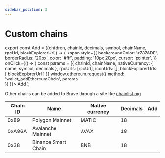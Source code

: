```yaml
---
sidebar_position: 3
---
```


# Custom chains

export const Add = ({children, chainId, decimals, symbol, chainName, rpcUrl, blockExplorerUrl}) => (
  <span
    style={{
      backgroundColor: '#737ADE',
      borderRadius: '20px',
      color: '#fff',
      padding: '10px 20px',
      cursor: 'pointer',
    }}
    onClick={() => {
      const params = [{
        chainId,
        chainName,
        nativeCurrency: {
          name,
          symbol,
          decimals
        },
        rpcUrls: [rpcUrl],
        iconUrls: [],
        blockExplorerUrls: [ blockExplorerUrl ]
      }]
      window.ethereum.request({
        method: 'wallet_addEthereumChain',
        params  
      })
    }}>
    Add
  </span>
);

Other chains can be added to Brave through a site like
[chainlist.org](https://chainlist.org)


| Chain ID    | Name                 | Native currency | Decimals | Add    |
| ----------- | -------------------- | --------------- | -------- | ------ |
| 0x89        | Polygon Mainnet      | MATIC           | 18       | <Add decimals={18} chainId='0x89' symbol='MATIC' chainName='Polygon' rpcUrl='https://polygon-rpc.com/' blockExplorerUrl='https://polygonscan.com/' /> |
| 0xA86A      | Avalanche Mainnet    | AVAX            | 18       | <Add decimals={18} chainId='0xA86A' symbol='AVAX' chainName='Avalanche' rpcUrl='https://api.avax.network/ext/bc/C/rpc' blockExplorerUrl='https://snowtrace.io/' /> |
| 0x38        | Binance Smart Chain  | BNB             | 18       | <Add decimals={18} chainId='0x38' symbol='BNB' chainName='Binance Smart Chain' rpcUrl='https://bsc-dataseed1.binance.org' blockExplorerUrl='https://bscscan.com' /> |
